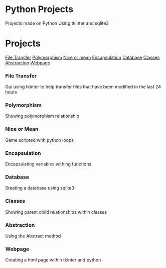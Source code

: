 # Python Projects
 Projects made on Python Using tkinter and sqlite3

<h1>Projects</h1>
<a href="https://github.com/cade25wilson/Python-Projects/blob/main/transfer.py">File Transfer</a>
<a href="https://github.com/cade25wilson/Python-Projects/blob/main/polymorphism.py">Polymorphism</a>
<a href="https://github.com/cade25wilson/Python-Projects/blob/main/nice_or_mean.py">Nice or mean</a>
<a href="https://github.com/cade25wilson/Python-Projects/blob/main/encapsulation.py">Encapsulation</a>
<a href="https://github.com/cade25wilson/Python-Projects/blob/main/database.py">Database</a>
<a href="https://github.com/cade25wilson/Python-Projects/blob/main/classes.py">Classes</a>
<a href="https://github.com/cade25wilson/Python-Projects/blob/main/abstraction.py">Abstraction</a>
<a href="https://github.com/cade25wilson/Python-Projects/blob/main/Auto_webpage.py">Webpage</a>

<h3>File Transfer</h3>
Gui using tkinter to help transfer files that have been modified in the last 24 hours

<h3>Polymorphism</h3>

Showing polymorphism relationship

<h3>Nice or Mean</h3>
Game scripted with python loops

<h3>Encapsulation</h3>
Encapsulating variables withing functions

<h3>Database</h3>
Sreating a database using sqlite3

<h3>Classes</h3>
Showing parent child relationships within classes

<h3>Abstraction</h3>
Using the Abstract method

<h3>Webpage</h3>
Creating a html page within tkinter and python

